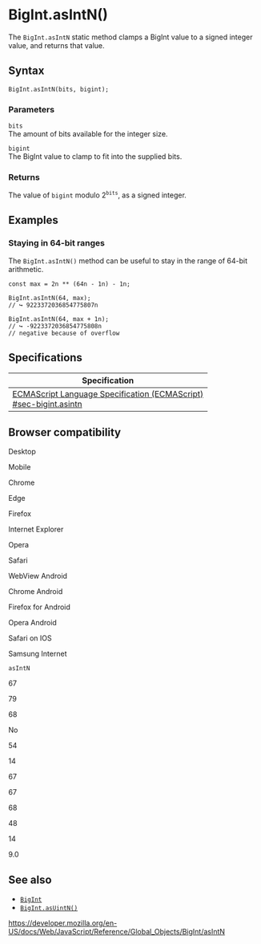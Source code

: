 BigInt.asIntN()
===============

The `BigInt.asIntN` static method clamps a BigInt value to a signed integer value, and returns that value.

Syntax
------

    BigInt.asIntN(bits, bigint);

### Parameters

`bits`  
The amount of bits available for the integer size.

`bigint`  
The BigInt value to clamp to fit into the supplied bits.

### Returns

The value of `bigint` modulo 2<sup>`bits`</sup>, as a signed integer.

Examples
--------

### Staying in 64-bit ranges

The `BigInt.asIntN()` method can be useful to stay in the range of 64-bit arithmetic.

    const max = 2n ** (64n - 1n) - 1n;

    BigInt.asIntN(64, max);
    // ↪ 9223372036854775807n

    BigInt.asIntN(64, max + 1n);
    // ↪ -9223372036854775808n
    // negative because of overflow

Specifications
--------------

<table><thead><tr class="header"><th>Specification</th></tr></thead><tbody><tr class="odd"><td><a href="https://tc39.es/ecma262/#sec-bigint.asintn">ECMAScript Language Specification (ECMAScript)<br />
<span class="small">#sec-bigint.asintn</span></a></td></tr></tbody></table>

Browser compatibility
---------------------

Desktop

Mobile

Chrome

Edge

Firefox

Internet Explorer

Opera

Safari

WebView Android

Chrome Android

Firefox for Android

Opera Android

Safari on IOS

Samsung Internet

`asIntN`

67

79

68

No

54

14

67

67

68

48

14

9.0

See also
--------

-   [`BigInt`](../bigint)
-   [`BigInt.asUintN()`](asuintn)

<a href="https://developer.mozilla.org/en-US/docs/Web/JavaScript/Reference/Global_Objects/BigInt/asIntN" class="_attribution-link">https://developer.mozilla.org/en-US/docs/Web/JavaScript/Reference/Global_Objects/BigInt/asIntN</a>
